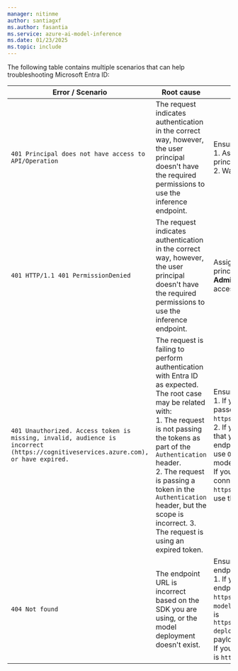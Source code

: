 ```yaml
---
manager: nitinme
author: santiagxf
ms.author: fasantia 
ms.service: azure-ai-model-inference
ms.date: 01/23/2025
ms.topic: include
---
```


The following table contains multiple scenarios that can help troubleshooting Microsoft Entra ID:

| Error / Scenario | Root cause | Solution |
| ---------------- | ---------- | -------- |
| `401 Principal does not have access to API/Operation` | The request indicates authentication in the correct way, however, the user principal doesn't have the required permissions to use the inference endpoint. | Ensure you have: <br /> 1. Assigned the role **Cognitive Services User** to your principal to the Azure AI Services resource. <br /> 2. Wait at least 5 minutes before making the first call. |
| `401 HTTP/1.1 401 PermissionDenied` | The request indicates authentication in the correct way, however, the user principal doesn't have the required permissions to use the inference endpoint. | Assigned the role **Cognitive Services User** to your principal in the Azure AI Services resource. Roles like **Administrator** or **Contributor** don't grand inference access. Wait at least 5 minutes before making the first call. |
| `401 Unauthorized. Access token is missing, invalid, audience is incorrect (https://cognitiveservices.azure.com), or have expired.` | The request is failing to perform authentication with Entra ID as expected. The root case may be related with: <br /> 1. The request is not passing the tokens as part of the `Authentication` header. <br /> 2. The request is passing a token in the `Authentication` header, but the scope is incorrect. 3. The request is using an expired token. | Ensure the following: <br /> 1. If you are using REST API calls, ensure that the token is passes under the `Authentication` header with an scope `https://cognitiveservices.azure.com/.default`. <br /> 2. If you are using `AzureOpenAI` class from an SDK, ensure that you are using an **OpenAI model** connected to the endpoint `https://<resource>.openai.azure.com`. You can't use `OpenAI` class or a non Azure OpenAI model. If your model is not from OpenAI, use the Azure AI Inference SDK. <br /> If you're using the Azure AI Inference SDK, ensure you are connected to the endpoint `https://<resource>.services.ai.azure.com/model`. You can use this endpoint with all the model providers. |
| `404 Not found` | The endpoint URL is incorrect based on the SDK you are using, or the model deployment doesn't exist. | Ensure you are using the right SDK connected to the right endpoint: <br /> 1. If you are using the Azure AI inference SDK, ensure the endpoint is `https://<resource>.services.ai.azure.com/model` with `model=<model-deployment-name` in the payloads, or endpoint is `https://<resource>.openai.azure.com/deployments/<model-deployment-name>` without the parameter `model` in the payload. <br /> If you are using the `AzureOpenAI` class, ensure the endpoint is `https://<resource>.openai.azure.com`. |
